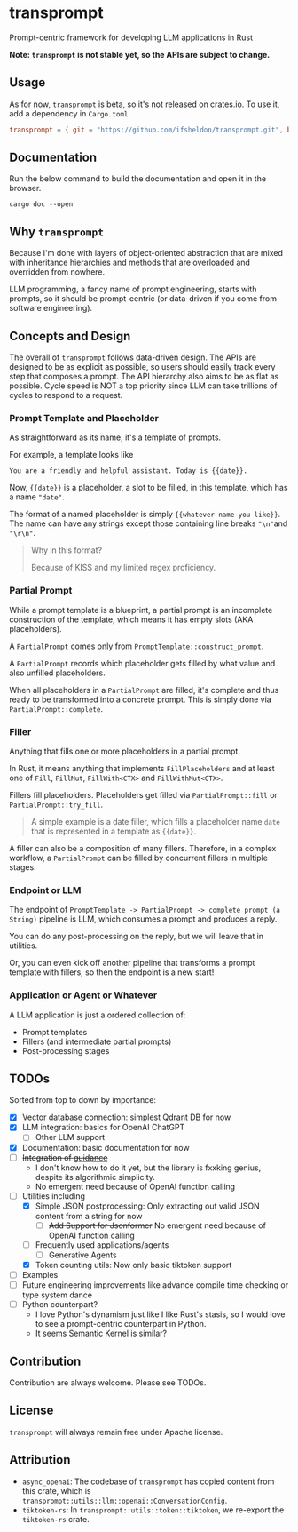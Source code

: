# transprompt

Prompt-centric framework for developing LLM applications in Rust

**Note: `transprompt` is not stable yet, so the APIs are subject to change.**

## Usage

As for now, `transprompt` is beta, so it's not released on crates.io. To use it, add a dependency in `Cargo.toml`

```toml
transprompt = { git = "https://github.com/ifsheldon/transprompt.git", branch = "main", version = "0.10" }
```

## Documentation

Run the below command to build the documentation and open it in the browser.

```shell
cargo doc --open
```

## Why `transprompt`

Because I'm done with layers of object-oriented abstraction that are mixed with inheritance hierarchies and methods that
are overloaded and overridden from nowhere.

LLM programming, a fancy name of prompt engineering, starts with prompts, so it should be prompt-centric (or
data-driven if you come from software engineering).

## Concepts and Design

The overall of `transprompt` follows data-driven design. The APIs are designed to be as explicit as possible, so users
should easily track every step that composes a prompt. The API hierarchy also aims to be as flat as possible. Cycle
speed is NOT a top priority since LLM can take trillions of cycles to respond to a request.

### Prompt Template and Placeholder

As straightforward as its name, it's a template of prompts.

For example, a template looks like

```text
You are a friendly and helpful assistant. Today is {{date}}.
```

Now, `{{date}}` is a placeholder, a slot to be filled, in this template, which has a name `"date"`.

The format of a named placeholder is simply `{{whatever name you like}}`. The name can have any strings except those
containing line breaks `"\n"`and `"\r\n"`.
> Why in this format?
>
> Because of KISS and my limited regex proficiency.

### Partial Prompt

While a prompt template is a blueprint, a partial prompt is an incomplete construction of the template, which means it
has empty slots (AKA placeholders).

A `PartialPrompt` comes only from `PromptTemplate::construct_prompt`.

A `PartialPrompt` records which placeholder gets filled by what value and also unfilled placeholders.

When all placeholders in a `PartialPrompt` are filled, it's complete and thus ready to be transformed into a concrete
prompt. This is simply done via `PartialPrompt::complete`.

### Filler

Anything that fills one or more placeholders in a partial prompt.

In Rust, it means anything that implements `FillPlaceholders` and at least one of `Fill`, `FillMut`, `FillWith<CTX>`
and `FillWithMut<CTX>`.

Fillers fill placeholders. Placeholders get filled via `PartialPrompt::fill` or `PartialPrompt::try_fill`.

> A simple example is a date filler, which fills a placeholder name `date` that is represented in a template
> as `{{date}}`.

A filler can also be a composition of many fillers. Therefore, in a complex workflow, a `PartialPrompt` can be filled by
concurrent fillers in multiple stages.

### Endpoint or LLM

The endpoint of `PromptTemplate -> PartialPrompt -> complete prompt (a String)` pipeline is LLM, which consumes a prompt
and produces a reply.

You can do any post-processing on the reply, but we will leave that in utilities.

Or, you can even kick off another pipeline that transforms a prompt template with fillers, so then the endpoint is a new
start!

### Application or Agent or Whatever

A LLM application is just a ordered collection of:

* Prompt templates
* Fillers (and intermediate partial prompts)
* Post-processing stages

## TODOs

Sorted from top to down by importance:

- [x] Vector database connection: simplest Qdrant DB for now
- [x] LLM integration: basics for OpenAI ChatGPT
  - [ ] Other LLM support
- [x] Documentation: basic documentation for now
- [ ] ~~Integration of [guidance](https://github.com/microsoft/guidance)~~
    - I don't know how to do it yet, but the library is fxxking genius, despite its algorithmic simplicity.
    - No emergent need because of OpenAI function calling
- [ ] Utilities including
    - [x] Simple JSON postprocessing: Only extracting out valid JSON content from a string for now
      - [ ] ~~Add Support for Jsonformer~~ No emergent need because of OpenAI function calling
    - [ ] Frequently used applications/agents
      - [ ] Generative Agents
    - [x] Token counting utils: Now only basic tiktoken support
- [ ] Examples
- [ ] Future engineering improvements like advance compile time checking or type system dance
- [ ] Python counterpart?
    - I love Python's dynamism just like I like Rust's stasis, so I would love to see a prompt-centric counterpart in
      Python.
    - It seems Semantic Kernel is similar?

## Contribution

Contribution are always welcome. Please see TODOs.

## License

`transprompt` will always remain free under Apache license.

## Attribution

* `async_openai`: The codebase of `transprompt` has copied content from this crate, which
  is `transprompt::utils::llm::openai::ConversationConfig`.
* `tiktoken-rs`: In `transprompt::utils::token::tiktoken`, we re-export the `tiktoken-rs` crate.
